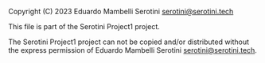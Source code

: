 Copyright (C) 2023 Eduardo Mambelli Serotini <serotini@serotini.tech>

This file is part of the Serotini Project1 project.

The Serotini Project1 project can not be copied and/or distributed without the express
permission of Eduardo Mambelli Serotini <serotini@serotini.tech>.
